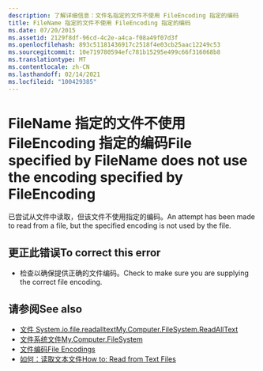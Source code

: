 ```yaml
---
description: 了解详细信息：文件名指定的文件不使用 FileEncoding 指定的编码
title: FileName 指定的文件不使用 FileEncoding 指定的编码
ms.date: 07/20/2015
ms.assetid: 2129f8df-96cd-4c2e-a4ca-f08a49f07d3f
ms.openlocfilehash: 893c51181436917c2518f4e03cb25aac12249c53
ms.sourcegitcommit: 10e719780594efc781b15295e499c66f316068b8
ms.translationtype: MT
ms.contentlocale: zh-CN
ms.lasthandoff: 02/14/2021
ms.locfileid: "100429385"
---
```

# <a name="file-specified-by-filename-does-not-use-the-encoding-specified-by-fileencoding"></a><span data-ttu-id="b64cf-103">FileName 指定的文件不使用 FileEncoding 指定的编码</span><span class="sxs-lookup"><span data-stu-id="b64cf-103">File specified by FileName does not use the encoding specified by FileEncoding</span></span>

<span data-ttu-id="b64cf-104">已尝试从文件中读取，但该文件不使用指定的编码。</span><span class="sxs-lookup"><span data-stu-id="b64cf-104">An attempt has been made to read from a file, but the specified encoding is not used by the file.</span></span>  
  
## <a name="to-correct-this-error"></a><span data-ttu-id="b64cf-105">更正此错误</span><span class="sxs-lookup"><span data-stu-id="b64cf-105">To correct this error</span></span>  
  
- <span data-ttu-id="b64cf-106">检查以确保提供正确的文件编码。</span><span class="sxs-lookup"><span data-stu-id="b64cf-106">Check to make sure you are supplying the correct file encoding.</span></span>  
  
## <a name="see-also"></a><span data-ttu-id="b64cf-107">请参阅</span><span class="sxs-lookup"><span data-stu-id="b64cf-107">See also</span></span>

- [<span data-ttu-id="b64cf-108">文件 System.io.file.readalltext</span><span class="sxs-lookup"><span data-stu-id="b64cf-108">My.Computer.FileSystem.ReadAllText</span></span>](xref:Microsoft.VisualBasic.FileIO.FileSystem.ReadAllText%2A)
- [<span data-ttu-id="b64cf-109">文件系统文件</span><span class="sxs-lookup"><span data-stu-id="b64cf-109">My.Computer.FileSystem</span></span>](xref:Microsoft.VisualBasic.FileIO.FileSystem)
- [<span data-ttu-id="b64cf-110">文件编码</span><span class="sxs-lookup"><span data-stu-id="b64cf-110">File Encodings</span></span>](../developing-apps/programming/drives-directories-files/file-encodings.md)
- [<span data-ttu-id="b64cf-111">如何：读取文本文件</span><span class="sxs-lookup"><span data-stu-id="b64cf-111">How to: Read from Text Files</span></span>](../developing-apps/programming/drives-directories-files/how-to-read-from-text-files.md)

